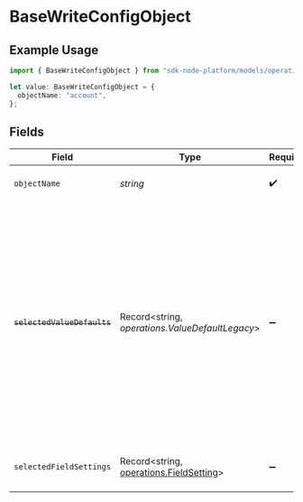 # BaseWriteConfigObject

## Example Usage

```typescript
import { BaseWriteConfigObject } from "sdk-node-platform/models/operations";

let value: BaseWriteConfigObject = {
  objectName: "account",
};
```

## Fields

| Field                                                                                                                                                                                                                          | Type                                                                                                                                                                                                                           | Required                                                                                                                                                                                                                       | Description                                                                                                                                                                                                                    | Example                                                                                                                                                                                                                        |
| ------------------------------------------------------------------------------------------------------------------------------------------------------------------------------------------------------------------------------ | ------------------------------------------------------------------------------------------------------------------------------------------------------------------------------------------------------------------------------ | ------------------------------------------------------------------------------------------------------------------------------------------------------------------------------------------------------------------------------ | ------------------------------------------------------------------------------------------------------------------------------------------------------------------------------------------------------------------------------ | ------------------------------------------------------------------------------------------------------------------------------------------------------------------------------------------------------------------------------ |
| `objectName`                                                                                                                                                                                                                   | *string*                                                                                                                                                                                                                       | :heavy_check_mark:                                                                                                                                                                                                             | The name of the object to write to.                                                                                                                                                                                            | account                                                                                                                                                                                                                        |
| ~~`selectedValueDefaults`~~                                                                                                                                                                                                    | Record<string, *operations.ValueDefaultLegacy*>                                                                                                                                                                                | :heavy_minus_sign:                                                                                                                                                                                                             | : warning: ** DEPRECATED **: This will be removed in a future release, please migrate away from it as soon as possible.<br/><br/>This is a map of field names to default values. These values will be used when writing to the object. |                                                                                                                                                                                                                                |
| `selectedFieldSettings`                                                                                                                                                                                                        | Record<string, [operations.FieldSetting](../../models/operations/fieldsetting.md)>                                                                                                                                             | :heavy_minus_sign:                                                                                                                                                                                                             | This is a map of field names to their settings.                                                                                                                                                                                |                                                                                                                                                                                                                                |